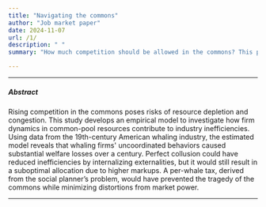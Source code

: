 ```yaml
---
title: "Navigating the commons"
author: "Job market paper"
date: 2024-11-07
url: /1/
description: " "
summary: "How much competition should be allowed in the commons? This paper builds an empirical model of common-pool industry dynamics and applies it to the 19th-century American whaling industry."

---
```


---

##### Abstract

Rising competition in the commons poses risks of resource depletion and congestion. This study develops an empirical model to investigate how firm dynamics in common-pool resources contribute to industry inefficiencies. Using data from the 19th-century American whaling industry, the estimated model reveals that whaling firms' uncoordinated behaviors caused substantial welfare losses over a century. Perfect collusion could have reduced inefficiencies by internalizing externalities, but it would still result in a suboptimal allocation due to higher markups. A per-whale tax, derived from the social planner’s problem, would have prevented the tragedy of the commons while minimizing distortions from market power.

---
